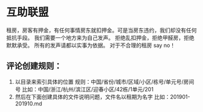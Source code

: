 # 互助联盟

租房，房客有押金，有任何事情房东就扣押金。可是当房东违约，我们却没有任何抵抗手段。
我们需要一个地方来为自己发声。
拒绝乱扣押金，拒绝甲醛房，拒绝默默承受。
所有的发声请都以实事为依据。 
对于不合理的租房 say no！

## 评论创建规则：
1. 以目录来索引具体的位置
规则：中国/省份/城市/区域/小区/栋号/单元号/房间号 
比如：中国/浙江/杭州/滨江区/迎春小区/42栋/1单元/201
2. 然后在下面创建具体的文件说明问题，文件名以租期为名字
比如：201901-201910.md
